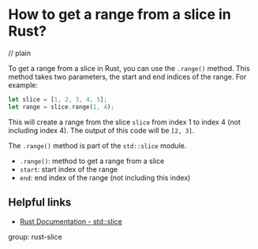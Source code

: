 # How to get a range from a slice in Rust?
// plain

To get a range from a slice in Rust, you can use the `.range()` method. This method takes two parameters, the start and end indices of the range. For example:

```rust
let slice = [1, 2, 3, 4, 5];
let range = slice.range(1, 4);
```

This will create a range from the slice `slice` from index 1 to index 4 (not including index 4). The output of this code will be `[2, 3]`.

The `.range()` method is part of the `std::slice` module.

- `.range()`: method to get a range from a slice
- `start`: start index of the range
- `end`: end index of the range (not including this index)

## Helpful links
- [Rust Documentation - std::slice](https://doc.rust-lang.org/std/slice/)

group: rust-slice
